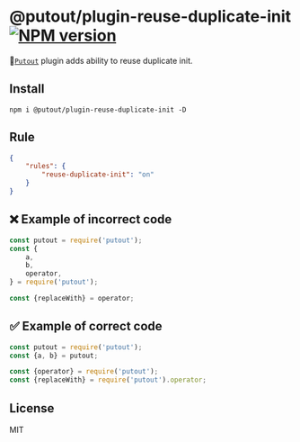 # @putout/plugin-reuse-duplicate-init [![NPM version][NPMIMGURL]][NPMURL]

[NPMIMGURL]: https://img.shields.io/npm/v/@putout/plugin-reuse-duplicate-init.svg?style=flat&longCache=true
[NPMURL]: https://npmjs.org/package/@putout/plugin-reuse-duplicate-init "npm"

🐊[`Putout`](https://github.com/coderaiser/putout) plugin adds ability to reuse duplicate init.

## Install

```
npm i @putout/plugin-reuse-duplicate-init -D
```

## Rule

```json
{
    "rules": {
        "reuse-duplicate-init": "on"
    }
}
```

## ❌ Example of incorrect code

```js
const putout = require('putout');
const {
    a,
    b,
    operator,
} = require('putout');

const {replaceWith} = operator;
```

## ✅ Example of correct code

```js
const putout = require('putout');
const {a, b} = putout;

const {operator} = require('putout');
const {replaceWith} = require('putout').operator;
```

## License

MIT
